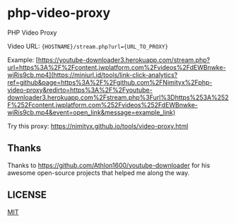 # php-video-proxy
PHP Video Proxy

Video URL: ```{HOSTNAME}/stream.php?url={URL_TO_PROXY}```

Example: [https://youtube-downloader3.herokuapp.com/stream.php?url=https%3A%2F%2Fcontent.jwplatform.com%2Fvideos%2FdEWBnwke-wjRis9cb.mp4](https://miniurl.id/tools/link-click-analytics?ref=github&page=https%3A%2F%2Fgithub.com%2FNimityx%2Fphp-video-proxy&redirto=https%3A%2F%2Fyoutube-downloader3.herokuapp.com%2Fstream.php%3Furl%3Dhttps%253A%252F%252Fcontent.jwplatform.com%252Fvideos%252FdEWBnwke-wjRis9cb.mp4&event=open_link&message=example_link)

Try this proxy: https://nimityx.github.io/tools/video-proxy.html

## Thanks
Thanks to https://github.com/Athlon1600/youtube-downloader for his awesome open-source projects that helped me along the way.

## LICENSE
[MIT](https://github.com/Nimityx/php-video-proxy/blob/main/LICENSE)
